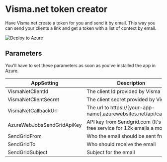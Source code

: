 # Visma.net token creator #

Have Visma.net create a token for you and send it by email. This way you can send your clients a link and get a token with a list of context by email.

[![Deploy to Azure](http://azuredeploy.net/deploybutton.png)](https://azuredeploy.net/?repository=https://github.com/ON-IT/VismaNetTokenGenerator/)

## Parameters

You'll have to set these parameters as soon as you've installed the app in Azure.

| AppSetting | Description |
| ---------- | ------------ |
| VismaNetClientId | The client Id provided by Visma | 
| VismaNetClientSecret | The client secret provided by Visma |
| VismaNetCallbackUrl | The url to https://[your-app-name].azurewebsites.net/api/callback |
| AzureWebJobsSendGridApiKey | API key from Sendgrid.com (It's a free service for 12k emails a month) |
| SendGridFrom | Who the email should be sent from |
| SendGridTo | Who should receive the email |
| SendGridSubject | Subject for the email |
